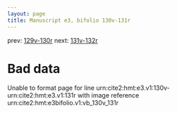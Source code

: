 ```yaml
---
layout: page
title: Manuscript e3, bifolio 130v-131r
---
```


prev: [129v-130r](../129v-130r/) next: [131v-132r](../131v-132r/)

# Bad data

Unable to format page for line urn:cite2:hmt:e3.v1:130v-urn:cite2:hmt:e3.v1:131r with image reference urn:cite2:hmt:e3bifolio.v1:vb_130v_131r
